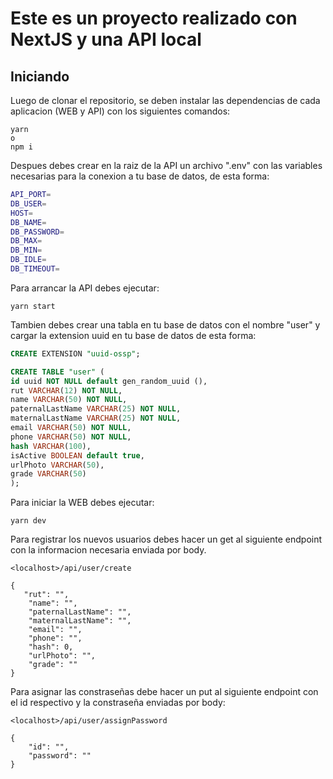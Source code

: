 # Este es un proyecto realizado con NextJS y una API local

## Iniciando

Luego de clonar el repositorio, se deben instalar las dependencias de cada aplicacion (WEB y API) con  los siguientes comandos:

```
yarn  
o
npm i 
```

Despues debes crear en la raiz de la API un archivo ".env" con las variables necesarias para la conexion a tu base de datos, de esta forma:

```sh
API_PORT=
DB_USER=
HOST=
DB_NAME=
DB_PASSWORD=
DB_MAX=
DB_MIN=
DB_IDLE=
DB_TIMEOUT=
```

Para arrancar la API debes ejecutar:

```
yarn start
```

Tambien debes crear una tabla en tu base de datos con el nombre "user" y cargar la extension uuid en tu base de datos de esta forma:

``` sql
CREATE EXTENSION "uuid-ossp";

CREATE TABLE "user" (
id uuid NOT NULL default gen_random_uuid (),
rut VARCHAR(12) NOT NULL, 
name VARCHAR(50) NOT NULL, 
paternalLastName VARCHAR(25) NOT NULL, 
maternalLastName VARCHAR(25) NOT NULL, 
email VARCHAR(50) NOT NULL, 
phone VARCHAR(50) NOT NULL, 
hash VARCHAR(100),
isActive BOOLEAN default true,
urlPhoto VARCHAR(50),
grade VARCHAR(50)
);
```

Para iniciar la WEB debes ejecutar:

```
yarn dev
```

Para registrar los nuevos usuarios debes hacer un get al siguiente endpoint con la informacion necesaria enviada por body.


```
<localhost>/api/user/create

{   
   "rut": "",
    "name": "",
    "paternalLastName": "",
    "maternalLastName": "",
    "email": "",
    "phone": "",
    "hash": 0,
    "urlPhoto": "",
    "grade": ""
}
```

Para asignar las constraseñas debe hacer un put al siguiente endpoint con el id respectivo y la constraseña enviadas por body:

```
<localhost>/api/user/assignPassword

{
    "id": "",
    "password": ""
}
```